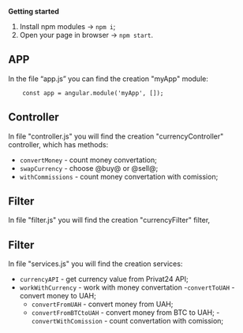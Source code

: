 **Getting started**
1) Install npm modules -> `npm i`;
2) Open your page in browser -> `npm start`.

## APP
In the file “app.js” you can find the creation "myApp" module:

```
    const app = angular.module('myApp', []);
```
## Controller
In file "controller.js" you will find the creation "currencyController" controller, which has methods:
* `convertMoney` - count money convertation;
* `swapCurrency` - choose @buy@ or @sell@;
* `withCommissions` - count money convertation with comission;

## Filter
In file "filter.js" you will find the creation "currencyFilter" filter,

## Filter
In file "services.js" you will find the creation services: 
* `currencyAPI` - get currency value from Privat24 API;
* `workWithCurrency` - work with money convertation
   -`convertToUAH` - convert money to UAH;
   - `convertFromUAH` - convert money from UAH;
   - `convertFromBTCtoUAH` - convert money from BTC to UAH;
   -`convertWithComission` - count convertation with comission;
